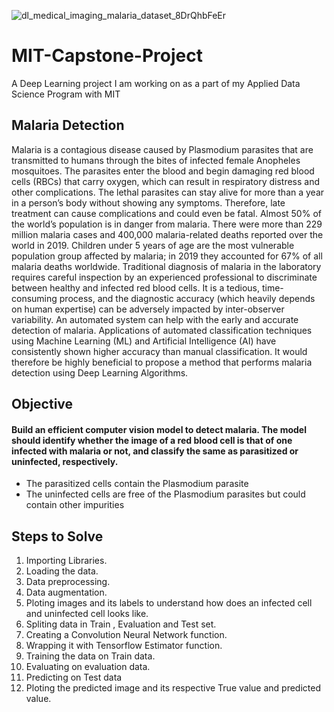 
![dl_medical_imaging_malaria_dataset_8DrQhbFeEr](https://user-images.githubusercontent.com/10033026/159179665-1f3d114e-3e18-4cca-9c22-787fc80e2488.jpg)

# MIT-Capstone-Project
A Deep Learning project I am working on as a part of my Applied Data Science Program with MIT

## **Malaria Detection**

Malaria is a contagious disease caused by Plasmodium parasites that are transmitted to humans through the bites of infected female Anopheles mosquitoes. The parasites enter the blood and begin damaging red blood cells (RBCs) that carry oxygen, which can result in respiratory distress and other complications. The lethal parasites can stay alive for more than a year in a person’s body without showing any symptoms. Therefore, late treatment can cause complications and could even be fatal. Almost 50% of the world’s population is in danger from malaria. There were more than 229 million malaria cases and 400,000 malaria-related deaths reported over the world in 2019. Children under 5 years of age are the most vulnerable population group affected by malaria; in 2019 they accounted for 67% of all malaria deaths worldwide. Traditional diagnosis of malaria in the laboratory requires careful inspection by an experienced professional to discriminate between healthy and infected red blood cells. It is a tedious, time-consuming process, and the diagnostic accuracy (which heavily depends on human expertise) can be adversely impacted by inter-observer variability. An automated system can help with the early and accurate detection of malaria. Applications of automated classification techniques using Machine Learning (ML) and Artificial Intelligence (AI) have consistently shown higher accuracy than manual classification. It would therefore be highly beneficial to propose a method that performs malaria detection using Deep Learning Algorithms.

## **Objective**

#### Build an efficient computer vision model to detect malaria. The model should identify whether the image of a red blood cell is that of one infected with malaria or not, and classify the same as parasitized or uninfected, respectively.

- The parasitized cells contain the Plasmodium parasite
- The uninfected cells are free of the Plasmodium parasites but could contain other impurities

## **Steps to Solve**

1. Importing Libraries.
2. Loading the data.
3. Data preprocessing.
4. Data augmentation.
5. Ploting images and its labels to understand how does an infected cell and uninfected cell looks like.
6. Spliting data in Train , Evaluation and Test set.
7. Creating a Convolution Neural Network function.
8. Wrapping it with Tensorflow Estimator function.
9. Training the data on Train data.
10. Evaluating on evaluation data.
11. Predicting on Test data
12. Ploting the predicted image and its respective True value and predicted value.
